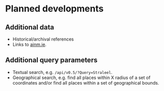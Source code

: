 # Planned developments

## Additional data

- Historical/archival references
- Links to [ainm.ie](https://www.ainm.ie).

## Additional query parameters

- Textual search, e.g. `/api/v0.5/?Query=Straleel`.
- Geographical search, e.g. find all places within X radius of a set of coordinates and/or find all places within a set of geographical bounds.
